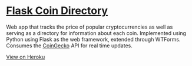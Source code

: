 # [Flask Coin Directory](https://flask-coin-directory.herokuapp.com/index)

Web app that tracks the price of popular cryptocurrencies as well as serving as a directory for information about each coin. Implemented using Python using Flask as the web framework, extended through WTForms. Consumes the [CoinGecko](https://www.coingecko.com/en/api) API for real time updates.

[View on Heroku](https://flask-coin-directory.herokuapp.com/index)